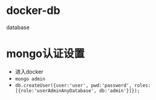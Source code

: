# docker-db
database

# mongo认证设置
- 进入docker
- `mongo admin`
- `db.createUser({user:'user', pwd:'password', roles:[{role:'userAdminAnyDatabase', db:'admin'}]});`